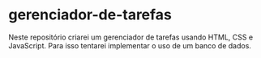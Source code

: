 # gerenciador-de-tarefas
Neste repositório criarei um gerenciador de tarefas usando HTML, CSS e JavaScript. Para isso tentarei implementar o uso de um banco de dados.
